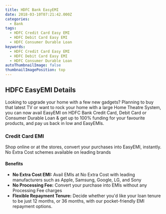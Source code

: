 ```yaml
---
title: HDFC Bank EasyEMI 
date: 2018-03-10T07:21:42.000Z
categories:
  - Bank
tags:
  - HDFC Credit Card Easy EMI
  - HDFC Debit Card Easy EMI
  - HDFC Consumer Durable Loan
keywords:
  - HDFC Credit Card Easy EMI
  - HDFC Debit Card Easy EMI
  - HDFC Consumer Durable Loan
autoThumbnailImage: false
thumbnailImagePosition: top
---
```


## HDFC EasyEMI Details

Looking to upgrade your home with a few new gadgets? Planning to buy that latest TV or want to rock your home with a large Home Theatre System, you can now avail EasyEMI on HDFC Bank Credit Card, Debit Card or Consumer Durable Loan & get up to 100% funding for your favourite products, and pay us back in low and EasyEMIs.

### Credit Card EMI

Shop online or at the stores, convert your purchases into EasyEMI, instantly. No Extra Cost schemes available on leading brands

#### Benefits

 -  **No Extra Cost EMI:** Avail EMIs at No Extra Cost with leading manufacturers such as Apple, Samsung, Google, LG, and Sony  
 - **No Processing Fee:** Convert your purchase into EMIs without any Processing Fee charges
  - **Flexible Repayment Tenure:** Decide whether you'd like your loan tenure to be just 12 months, or 36 months, with our pocket-friendly EMI repayment options. 
    

<!--stackedit_data:
eyJoaXN0b3J5IjpbLTE2MjQ4NjEzNThdfQ==
-->
<!--stackedit_data:
eyJoaXN0b3J5IjpbLTkzMTc3NjU5M119
-->
